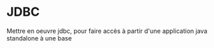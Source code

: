 # JDBC
Mettre en oeuvre jdbc, pour faire accès à partir d'une application java standalone à une base
